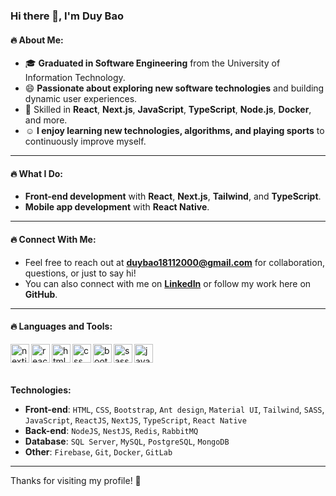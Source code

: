 ### Hi there 👋, I'm Duy Bao

#### :fire: About Me:
- 🎓 **Graduated in Software Engineering** from the University of Information Technology.
- 😄 **Passionate about exploring new software technologies** and building dynamic user experiences.
- 💬 Skilled in **React**, **Next.js**, **JavaScript**, **TypeScript**, **Node.js**, **Docker**, and more.
- :relaxed: **I enjoy learning new technologies, algorithms, and playing sports** to continuously improve myself.

---

#### :fire: What I Do:
- **Front-end development** with **React**, **Next.js**, **Tailwind**, and **TypeScript**.
- **Mobile app development** with **React Native**.

---

#### :fire: Connect With Me:
- Feel free to reach out at **[duybao18112000@gmail.com](mailto:duybao18112000@gmail.com)** for collaboration, questions, or just to say hi!
- You can also connect with me on **[LinkedIn](https://www.linkedin.com/in/luong-duy-bao/)** or follow my work here on **GitHub**.

---

#### :fire: Languages and Tools:
<p>
<img align="left" alt="nextjs" width="30px" src="https://images-cdn.openxcell.com/wp-content/uploads/2024/07/24154156/dango-inner-2.webp" />
<img align="left" alt="reactjs" width="30px" src="https://www.pngfind.com/pngs/m/685-6854994_react-logo-no-background-hd-png-download.png" />
<img align="left" alt="html" width="30px" src="https://upload.wikimedia.org/wikipedia/commons/thumb/8/80/HTML5_logo_resized.svg/1200px-HTML5_logo_resized.svg.png" />
<img align="left" alt="css" width="30px" src="https://upload.wikimedia.org/wikipedia/commons/thumb/d/d5/CSS3_logo_and_wordmark.svg/1200px-CSS3_logo_and_wordmark.svg.png" />
<img align="left" alt="bootstrap" width="30px" src="https://getbootstrap.com/docs/4.6/assets/brand/bootstrap-social-logo.png" />
<img align="left" alt="sass" width="30px" src="https://upload.wikimedia.org/wikipedia/commons/thumb/9/96/Sass_Logo_Color.svg/1200px-Sass_Logo_Color.svg.png" />
<img align="left" alt="javascript" width="30px" src="https://brandslogos.com/wp-content/uploads/images/large/javascript-logo.png" />
</p>

<br />
<br />
<br />

**Technologies:**

* **Front-end**: `HTML`, `CSS`, `Bootstrap`,  `Ant design`, `Material UI`, `Tailwind`, `SASS`, `JavaScript`, `ReactJS`, `NextJS`, `TypeScript`, `React Native`
* **Back-end**: `NodeJS`, `NestJS`, `Redis`, `RabbitMQ`
* **Database**: `SQL Server`, `MySQL`, `PostgreSQL`, `MongoDB`
* **Other**: `Firebase`, `Git`, `Docker`, `GitLab`

---

Thanks for visiting my profile! 🙌
